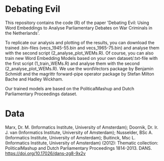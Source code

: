 # Debating Evil
This repository contains the code (R) of the paper 'Debating Evil: Using Word Embeddings to Analyse Parliamentary Debates on War Criminals in the Netherlands'.

To replicate our analysis and plotting of the results, you can download the trained .bin-files (vecs_1945-55.bin and vecs_1965-75.bin) and analyse them with the second script (2_analyse_plot_WEMs.R). Of course, you can also train new Word Embedding Models based on your own dataset/.txt-file with the first script (1_train_WEMs.R) and analyse them with the second (2_analyse_plot_WEMs.R). We use the wordVectors package by Benjamin Schmidt and the magrittr forward-pipe operator package by Stefan Milton Bache and Hadley Wickham. 

Our trained models are based on the PoliticalMashup and Dutch Parliamentary Proceedings dataset. 

# Data
Marx, Dr. M. (Informatics Institute, University of Amsterdam); Doornik, Dr. Ir. J. van (Informatics Institute, University of Amsterdam); Nusselder, BSc A. (Informatics Institute, University of Amsterdam); Buitinck, Msc L. (Informatics Institute, University of Amsterdam) (2012): Thematic collection: PoliticalMashup and Dutch Parliamentary Proceedings 1814-2013. DANS. https://doi.org/10.17026/dans-zg8-9x2v 
